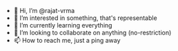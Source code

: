 - 👋 Hi, I’m @rajat-vrma
- 👀 I’m interested in something, that's representable
- 🌱 I’m currently learning everything
- 💞️ I’m looking to collaborate on anything (no-restriction)
- 📫 How to reach me, just a ping away

<!---
rajat-vrma/rajat-vrma is a ✨ special ✨ repository because its `README.md` (this file) appears on your GitHub profile.
You can click the Preview link to take a look at your changes.
--->
